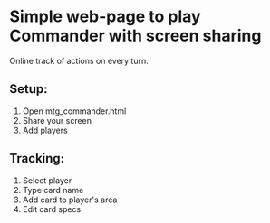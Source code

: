 # Simple web-page to play Commander with screen sharing

Online track of actions on every turn.

## Setup:
1. Open mtg_commander.html
2. Share your screen
3. Add players

## Tracking:
1. Select player
2. Type card name
3. Add card to player's area
4. Edit card specs
